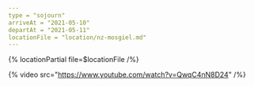 ```yaml
---
type = "sojourn"
arriveAt = "2021-05-10"
departAt = "2021-05-11"
locationFile = "location/nz-mosgiel.md"
---
```


{% locationPartial file=$locationFile /%}

{% video src="https://www.youtube.com/watch?v=QwqC4nN8D24" /%}
